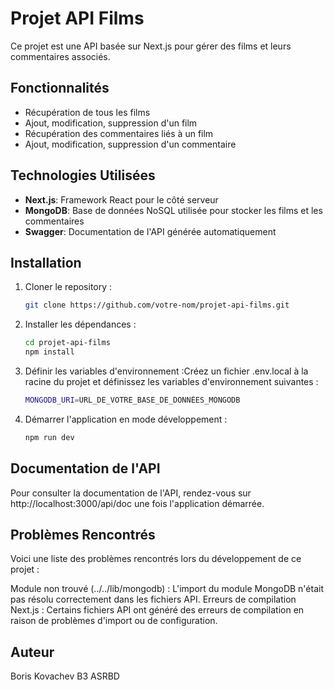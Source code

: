 # Projet API Films

Ce projet est une API basée sur Next.js pour gérer des films et leurs commentaires associés.

## Fonctionnalités

- Récupération de tous les films
- Ajout, modification, suppression d'un film
- Récupération des commentaires liés à un film
- Ajout, modification, suppression d'un commentaire

## Technologies Utilisées

- **Next.js**: Framework React pour le côté serveur
- **MongoDB**: Base de données NoSQL utilisée pour stocker les films et les commentaires
- **Swagger**: Documentation de l'API générée automatiquement

## Installation

1. Cloner le repository :

   ```bash
   git clone https://github.com/votre-nom/projet-api-films.git

1. Installer les dépendances :

   ```bash
   cd projet-api-films
   npm install

1. Définir les variables d'environnement :Créez un fichier .env.local à la racine du projet et définissez les variables d'environnement suivantes :

   ```bash
   MONGODB_URI=URL_DE_VOTRE_BASE_DE_DONNÉES_MONGODB

1. Démarrer l'application en mode développement :

   ```bash
   npm run dev

## Documentation de l'API
Pour consulter la documentation de l'API, rendez-vous sur http://localhost:3000/api/doc une fois l'application démarrée.

## Problèmes Rencontrés
Voici une liste des problèmes rencontrés lors du développement de ce projet :

Module non trouvé (../../lib/mongodb) : L'import du module MongoDB n'était pas résolu correctement dans les fichiers API.
Erreurs de compilation Next.js : Certains fichiers API ont généré des erreurs de compilation en raison de problèmes d'import ou de configuration.

## Auteur
Boris Kovachev B3 ASRBD
